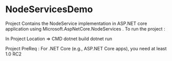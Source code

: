 # NodeServicesDemo
Project Contains the NodeService implementation in ASP.NET core application using Microsoft.AspNetCore.NodeServices .
To run the project :

In Project Location => CMD
dotnet build
dotnet run

Project PreReq :
For .NET Core (e.g., ASP.NET Core apps), you need at least 1.0 RC2
